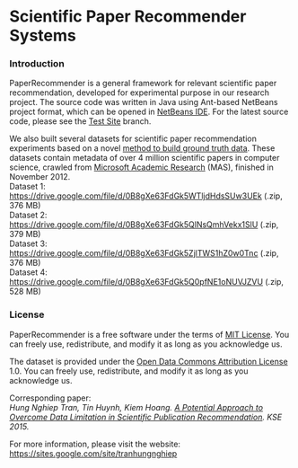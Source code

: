 # Scientific Paper Recommender Systems
### Introduction
PaperRecommender is a general framework for relevant scientific paper recommendation, developed for experimental purpose in our research project. The source code was written in Java using Ant-based NetBeans project format, which can be opened in <a href="https://netbeans.org/">NetBeans IDE</a>. For the latest source code, please see the <a href="https://github.com/tranhungnghiep/PaperRecommender/tree/PaperRecommender_TestSite_NghiepTH_20141226">Test Site</a> branch.

We also built several datasets for scientific paper recommendation experiments based on a novel <a href="https://arxiv.org/pdf/1510.04422.pdf">method to build ground truth data</a>. These datasets contain metadata of over 4 million scientific papers in computer science, crawled from <a href="http://academic.research.microsoft.com">Microsoft Academic Research</a> (MAS), finished in November 2012.
<br/>Dataset 1: https://drive.google.com/file/d/0B8gXe63FdGk5WTljdHdsSUw3UEk (.zip, 376 MB)
<br/>Dataset 2: https://drive.google.com/file/d/0B8gXe63FdGk5QlNsQmhVekx1SlU (.zip, 379 MB)
<br/>Dataset 3: https://drive.google.com/file/d/0B8gXe63FdGk5ZjlTWS1hZ0w0Tnc (.zip, 376 MB)
<br/>Dataset 4: https://drive.google.com/file/d/0B8gXe63FdGk5Q0pfNE1oNUVJZVU (.zip, 528 MB)

### License
PaperRecommender is a free software under the terms of <a href="https://opensource.org/licenses/MIT">MIT License</a>. You can freely use, redistribute, and modify it as long as you acknowledge us.

The dataset is provided under the <a href="http://opendatacommons.org/licenses/by/summary/">Open Data Commons Attribution License</a> 1.0. You can freely use, redistribute, and modify it as long as you acknowledge us.

Corresponding paper:
_<br/>Hung Nghiep Tran, Tin Huynh, Kiem Hoang. <a href="http://ieeexplore.ieee.org/document/7371802/" target="_blank">A Potential Approach to Overcome Data Limitation in Scientific Publication Recommendation</a>. KSE 2015._

For more information, please visit the website: https://sites.google.com/site/tranhungnghiep
